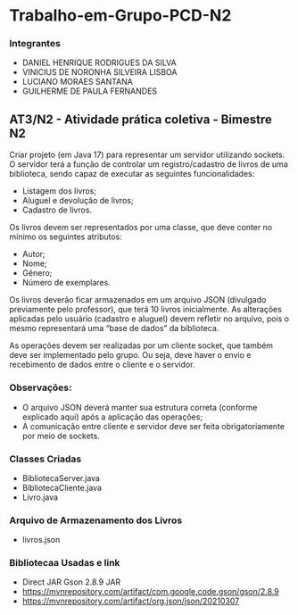 # Trabalho-em-Grupo-PCD-N2
### Integrantes
- DANIEL HENRIQUE RODRIGUES DA SILVA
- VINICIUS DE NORONHA SILVEIRA LISBOA
- LUCIANO MORAES SANTANA
- GUILHERME DE PAULA FERNANDES

## AT3/N2 - Atividade prática coletiva - Bimestre N2

Criar projeto (em Java 17) para representar um servidor utilizando sockets. O servidor terá a função de controlar um registro/cadastro de livros de uma biblioteca, sendo capaz de executar as seguintes funcionalidades:
- Listagem dos livros;
- Aluguel e devolução de livros;
- Cadastro de livros.

Os livros devem ser representados por uma classe, que deve conter no mínimo os seguintes atributos:
- Autor;
- Nome;
- Gênero;
- Número de exemplares.

Os livros deverão ficar armazenados em um arquivo JSON (divulgado previamente pelo professor), que terá 10 livros inicialmente. As alterações aplicadas pelo usuário (cadastro e aluguel) devem refletir no arquivo, pois o mesmo representará uma “base de dados” da biblioteca.

As operações devem ser realizadas por um cliente socket, que também deve ser implementado pelo grupo. Ou seja, deve haver o envio e recebimento de dados entre o cliente e o servidor.

### Observações:
- O arquivo JSON deverá manter sua estrutura correta (conforme explicado aqui) após a aplicação das operações;
- A comunicação entre cliente e servidor deve ser feita obrigatoriamente por meio de sockets.

### Classes Criadas
- BibliotecaServer.java
- BibliotecaCliente.java
- Livro.java

### Arquivo de Armazenamento dos Livros
- livros.json

### Bibliotecaa Usadas e link
- Direct JAR Gson 2.8.9 JAR
- https://mvnrepository.com/artifact/com.google.code.gson/gson/2.8.9
- https://mvnrepository.com/artifact/org.json/json/20210307
